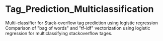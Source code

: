 # Tag_Prediction_Multiclassification
Multi-classifier for Stack-overflow tag prediction using logistic regression 
Comparison of "bag of words" and "tf-idf" vectorization using logistic regression for multiclassifying stackoverflow tages. 

